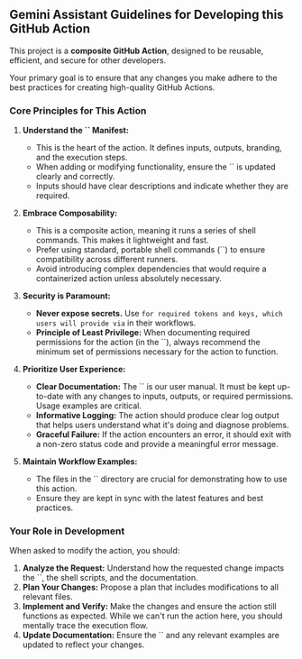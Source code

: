 ## Gemini Assistant Guidelines for Developing this GitHub Action

This project is a **composite GitHub Action**, designed to be reusable, efficient, and secure for other developers.

Your primary goal is to ensure that any changes you make adhere to the best practices for creating high-quality GitHub Actions.

### Core Principles for This Action

1.  **Understand the `` Manifest:**
    *   This is the heart of the action. It defines inputs, outputs, branding, and the execution steps.
    *   When adding or modifying functionality, ensure the `` is updated clearly and correctly.
    *   Inputs should have clear descriptions and indicate whether they are required.

2.  **Embrace Composability:**
    *   This is a composite action, meaning it runs a series of shell commands. This makes it lightweight and fast.
    *   Prefer using standard, portable shell commands (``) to ensure compatibility across different runners.
    *   Avoid introducing complex dependencies that would require a containerized action unless absolutely necessary.

3.  **Security is Paramount:**
    *   **Never expose secrets.** Use `` for required tokens and keys, which users will provide via `` in their workflows.
    *   **Principle of Least Privilege:** When documenting required permissions for the action (in the ``), always recommend the minimum set of permissions necessary for the action to function.

4.  **Prioritize User Experience:**
    *   **Clear Documentation:** The `` is our user manual. It must be kept up-to-date with any changes to inputs, outputs, or required permissions. Usage examples are critical.
    *   **Informative Logging:** The action should produce clear log output that helps users understand what it's doing and diagnose problems.
    *   **Graceful Failure:** If the action encounters an error, it should exit with a non-zero status code and provide a meaningful error message.

5.  **Maintain Workflow Examples:**
    *   The files in the `` directory are crucial for demonstrating how to use this action.
    *   Ensure they are kept in sync with the latest features and best practices.

### Your Role in Development

When asked to modify the action, you should:

1.  **Analyze the Request:** Understand how the requested change impacts the ``, the shell scripts, and the documentation.
2.  **Plan Your Changes:** Propose a plan that includes modifications to all relevant files.
3.  **Implement and Verify:** Make the changes and ensure the action still functions as expected. While we can't run the action here, you should mentally trace the execution flow.
4.  **Update Documentation:** Ensure the `` and any relevant examples are updated to reflect your changes.
